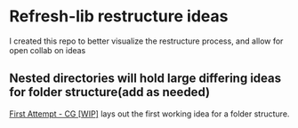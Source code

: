 # Refresh-lib restructure ideas

I created this repo to better visualize the restructure process, and allow for open collab on ideas


## Nested directories will hold large differing ideas for folder structure(add as needed)

[First Attempt - CG [WIP]](./attempt-1/) lays out the first working idea for a folder structure.
